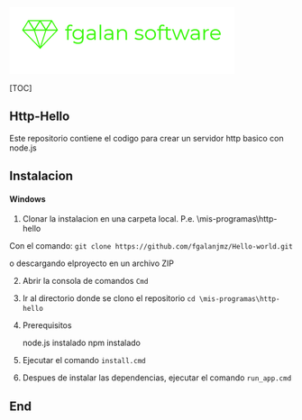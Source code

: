 ![](https://github.com/fgalanjmz/http_hello/blob/master/fgalanSoft-logo.png)

[TOC]

## Http-Hello

Este repositorio contiene el codigo para crear un servidor http basico con node.js

## Instalacion

#### Windows

1. Clonar la instalacion en una carpeta local. P.e. \mis-programas\http-hello

Con el comando: 
`git clone https://github.com/fgalanjmz/Hello-world.git`

o descargando elproyecto en un archivo ZIP

2. Abrir la consola de comandos
`Cmd`

3. Ir al directorio donde se clono el repositorio
`cd \mis-programas\http-hello`

4. Prerequisitos

    node.js instalado
    npm instalado

5. Ejecutar el comando 
`install.cmd`

6. Despues de instalar las dependencias, ejecutar el comando
`run_app.cmd`

## End

